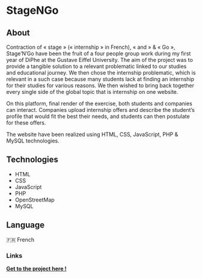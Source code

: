 # StageNGo

## About

Contraction of « stage » (« internship » in French), « and » & « Go », Stage’N’Go have been the fruit of a four people group work during my first year of DiPhe at the Gustave Eiffel University. The aim of the project was to provide a tangible solution to a relevant problematic linked to our studies and educational journey. We then chose the internship problematic, which is relevant in a such case because many students lack at finding an internship for their studies for various reasons. We then wished to bring back together every single side of the global topic that is internship on one website.

On this platform, final render of the exercise, both students and companies can interact. Companies upload internship offers and describe the student’s profile that would fit the best their needs, and students can then postulate for these offers.

The website have been realized using HTML, CSS, JavaScript, PHP & MySQL technologies.

## Technologies

* HTML
* CSS
* JavaScript
* PHP
* OpenStreetMap
* MySQL

## Language
🇫🇷 French

### Links

**[Get to the project here !](https://perso-etudiant.u-pem.fr/~letien04/StageNGO/)**